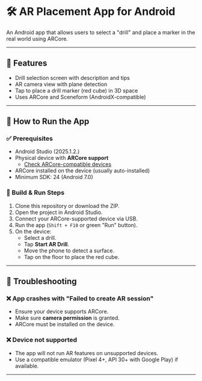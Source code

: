 # 🛠️ AR Placement App for Android

An Android app that allows users to select a "drill" and place a marker in the real world using ARCore.

---

## 📱 Features

- Drill selection screen with description and tips
- AR camera view with plane detection
- Tap to place a drill marker (red cube) in 3D space
- Uses ARCore and Sceneform (AndroidX-compatible)

---

## 🚀 How to Run the App

### ✅ Prerequisites
- Android Studio (2025.1.2.)
- Physical device with **ARCore support**
  - [Check ARCore-compatible devices](https://developers.google.com/ar/devices)
- ARCore installed on the device (usually auto-installed)
- Minimum SDK: 24 (Android 7.0)

### 🔧 Build & Run Steps
1. Clone this repository or download the ZIP.
2. Open the project in Android Studio.
3. Connect your ARCore-supported device via USB.
4. Run the app (`Shift + F10` or green "Run" button).
5. On the device:
   - Select a drill.
   - Tap **Start AR Drill**.
   - Move the phone to detect a surface.
   - Tap on the floor to place the red cube.

---

## 🧪 Troubleshooting

### ❌ App crashes with "Failed to create AR session"
- Ensure your device supports ARCore.
- Make sure **camera permission** is granted.
- ARCore must be installed on the device.

### ❌ Device not supported
- The app will not run AR features on unsupported devices.
- Use a compatible emulator (Pixel 4+, API 30+ with Google Play) if available.

---
